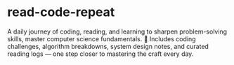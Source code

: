 # read-code-repeat
A daily journey of coding, reading, and learning to sharpen problem-solving skills, master computer science fundamentals. 🚀
Includes coding challenges, algorithm breakdowns, system design notes, and curated reading logs — one step closer to mastering the craft every day.
